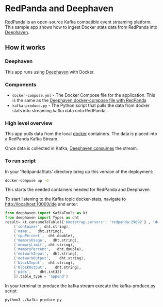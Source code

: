 # RedPanda and Deephaven

[RedPanda](https://vectorized.io/) is an open-source Kafka compatible event streaming platform. This sample app shows how to ingest Docker stats data from RedPanda into [Deephaven](https://deephaven.io/).

## How it works

### Deephaven

This app runs using [Deephaven](https://deephaven.io/core/docs/tutorials/quickstart/) with Docker.

### Components

* `docker-compose.yml` - The Docker Compose file for the application. This is the same as the [Deephaven docker-compose file with RedPanda](https://deephaven.io/core/docs/how-to-guides/kafka-simple/)
* `kafka-produce.py` - The Python script that pulls the data from docker stats into streaming kafka data onto RedPanda.

### High level overview

This app pulls data from the local [docker](https://docs.docker.com/engine/reference/commandline/stats/) containers.
The data is placed into a RedPanda Kafka Stream.

Once data is collected in Kafka, [Deephaven consumes](https://deephaven.io/core/docs/how-to-guides/simple-python-query/) the stream.



### To run script


In your 'RedpandaStats' directory bring up this version of the deployment:

```bash
docker-compose up -d
```

This starts the needed containers needed for RedPanda and Deephaven.

To start listening to the Kafka topic docker-stats, navigate to [http://localhost:10000/ide](http://localhost:10000/ide/) and enter:

```python
from deephaven import KafkaTools as kt
from deephaven import Types as dht
result= kt.consumeToTable({'bootstrap.servers': 'redpanda:29092'} , 'docker-stats', key=kt.IGNORE, value=kt.json([
    ('container', dht.string),
    ('name',   dht.string),
    ('cpuPercent',  dht.double),
    ('memoryUsage',   dht.string),
    ('memoryLimit', dht.string),
    ('memoryPercent',   dht.double),
    ('networkInput',  dht.string),
    ('networkOutput',    dht.string),
    ('blockInput',  dht.string),
    ('blockOutput',    dht.string),
    ('pids',    dht.int32)
    ]),table_type = 'append')
  ```

  In your terminal to produce the kafka stream execute the kafka-produce.py script:

  ```bash
  python3 ./kafka-produce.py
  ```
